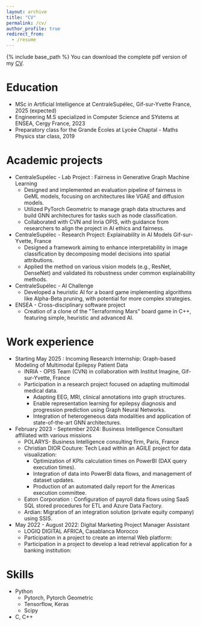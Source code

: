 ```yaml
---
layout: archive
title: "CV"
permalink: /cv/
author_profile: true
redirect_from:
  - /resume
---
```


{% include base_path %}
You can download the complete pdf version of my <a href = "https://ismailhatim.github.io/files/CV_HATIM_ISMAIL.pdf">CV</a>.

Education
======
* MSc in Artificial Intelligence at CentraleSupélec, Gif-sur-Yvette France, 2025 (expected)
* Engineering M.S specialized in Computer Science and SYstems at ENSEA, Cergy France, 2023
* Preparatory class for the Grande Écoles at Lycée Chaptal - Maths Physics star class, 2019

Academic projects
======
* CentraleSupélec - Lab Project : Fairness in Generative Graph Machine Learning 
  * Designed and implemented an evaluation pipeline of fairness in GeML models, focusing on architectures like VGAE and diffusion models.
  * Utilized PyTorch Geometric to manage graph data structures and build GNN architectures for tasks such as node classification.
  * Collaborated with CVN and Inria OPIS, with guidance from researchers to align the project in AI ethics and fairness.
* CentraleSupélec - Research Project: Explainability in AI Models Gif-sur-Yvette, France
  * Designed a framework aiming to enhance interpretability in image classification by decomposing model decisions into spatial attributions.
  * Applied the method on various vision models (e.g., ResNet, DenseNet) and validated its robustness under common explainability methods.
* CentraleSupélec - AI Challenge
  * Developed a heuristic AI for a board game implementing algorithms like Alpha-Beta pruning, with potential for more complex strategies.
* ENSEA - Cross-disciplinary software project 
  * Creation of a clone of the "Terraforming Mars" board game in C++, featuring simple, heuristic and advanced AI.

Work experience
======
* Starting May 2025 : Incoming Research Internship: Graph-based Modeling of Multimodal Epilepsy Patient Data
  * INRIA - OPIS Team (CVN) in collaboration with Institut Imagine, Gif-sur-Yvette, France
  * Participation in a research project focused on adapting multimodal medical data. 
    * Adapting EEG, MRI, clinical annotations into graph structures.
    * Enable representation learning for epilepsy diagnosis and progression prediction using Graph Neural Networks.
    * Integration of heterogeneous data modalities and application of state-of-the-art GNN architectures.
* February 2023 - September 2024: Business Intelligence Consultant affiliated with various missions
  * POLARYS- Business Intelligence consulting firm, Paris, France
  * Christian DIOR Couture: Tech Lead within an AGILE project for data visualization:
    * Optimization of KPIs calculation times on PowerBI (DAX query execution times).
    * Integration of data into PowerBI data flows, and management of dataset updates.
    * Production of an automated daily report for the Americas execution committee.
  * Eaton Corporation : Configuration of payroll data flows using SaaS SQL stored procedures for ETL and Azure Data Factory.
  * Ardian: Migration of an integration solution (private equity company) using SSIS.
* May 2022 - August 2022: Digital Marketing Project Manager Assistant
  * LOGIQ DIGITAL AFRICA, Casablanca Morocco
  * Participation in a project to create an internal Web platform:
  * Participation in a project to develop a lead retrieval application for a banking institution:
  
Skills
======
* Python
  * Pytorch, Pytorch Geometric
  * Tensorflow, Keras
  * Scipy
* C, C++
